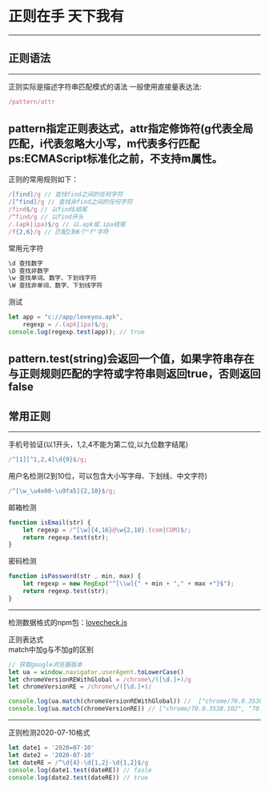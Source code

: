 # 正则在手 天下我有
---
## 正则语法
---
正则实际是描述字符串匹配模式的语法
一般使用直接量表达法:  
```js
/pattern/attr
```
pattern指定正则表达式，attr指定修饰符(g代表全局匹配，i代表忽略大小写，m代表多行匹配  
ps:ECMAScript标准化之前，不支持m属性。
---
正则的常用规则如下： 
```js
/[find]/g // 查找find之间的任何字符
/[^find]/g // 查找非find之间的任何字符
/find$/g // 以find$结尾
/^find/g // 以find开头
/.(apk|ipa)$/g // 以.apk或.ipa结尾
/f{2,6}/g // 匹配2到6个"f"字符
```
常用元字符  
```js
\d 查找数字
\D 查找非数字
\w 查找单词、数字、下划线字符
\W 查找非单词、数字、下划线字符
```
测试
```js
let app = "c://app/loveyou.apk",
    regexp = /.(apk|ipa)$/g;
console.log(regexp.test(app)); // true
```
pattern.test(string)会返回一个值，如果字符串存在与正则规则匹配的字符或字符串则返回true，否则返回false
---
## 常用正则
---
手机号验证(以1开头，1,2,4不能为第二位,以九位数字结尾)
```js
/^[1][^1,2,4]\d{9}$/g;
```
用户名检测(2到10位，可以包含大小写字母、下划线、中文字符)
```js
/^[\w_\u4e00-\u9fa5]{2,10}$/g;
```
邮箱检测
```js
function isEmail(str) {
    let regexp = /^[\w]{4,16}@\w{2,10}.(com|COM)$/;
    return regexp.test(str);
}
```
密码检测
```js
function isPassword(str , min, max) {
    let regexp = new RegExp("^[\\w]{" + min + "," + max +"}$");
    return regexp.test(str);
}
```
---
检测数据格式的npm包：[lovecheck.js](https://github.com/jianghurong/lovecheck)
 
正则表达式  
match中加g与不加g的区别
```js
// 获取google浏览器版本
let ua = window.navigator.userAgent.toLowerCase()
let chromeVersionREWithGlobal = /chrome\/([\d.]+)/g
let chromeVersionRE = /chrome\/([\d.]+)/

console.log(ua.match(chromeVersionREWithGlobal)) //  ["chrome/70.0.3538.102"]
console.log(ua.match(chromeVersionRE)) // ["chrome/70.0.3538.102", "70.0.3538.102"]
```
---
正则检测2020-07-10格式
```js
let date1 = '2020=07-10'
let date2 = '2020-07-10'
let dateRE = /^\d{4}-\d{1,2}-\d{1,2}$/g
console.log(date1.test(dateRE)) // fasle
console.log(date2.test(dateRE)) // true
```